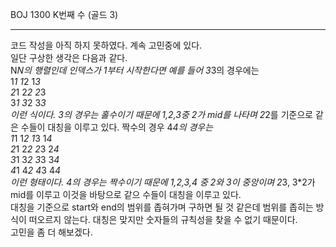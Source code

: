 BOJ 1300 K번째 수 (골드 3)
- - -
코드 작성을 아직 하지 못하였다. 계속 고민중에 있다.  
일단 구상한 생각은 다음과 같다.  
N*N의 행렬인데 인덱스가 1부터 시작한다면 예를 들어 3*3의 경우에는  
1*1 1*2 1*3  
2*1 2*2 2*3  
3*1 3*2 3*3  
이런 식이다. 3의 경우는 홀수이기 때문에 1,2,3중 2가 mid를 나타며 2*2를 기준으로 같은 수들이 대칭을 이루고 있다. 짝수의 경우 4*4의 경우는  
1*1 1*2 1*3 1*4  
2*1 2*2 2*3 2*4  
3*1 3*2 3*3 3*4  
4*1 4*2 4*3 4*4  
이런 형태이다. 4의 경우는 짝수이기 때문에 1,2,3,4 중 2와 3이 중앙이며 2*3, 3*2가 mid를 이루고 이것을 바탕으로 같으 수들이 대칭을 이루고 있다.  
대칭을 기준으로 start와 end의 범위를 좁혀가며 구하면 될 것 같은데 범위를 좁히는 방식이 떠오르지 않는다. 대칭은 맞지만 숫자들의 규칙성을 찾을 수 없기 때문이다.  
고민을 좀 더 해보겠다.